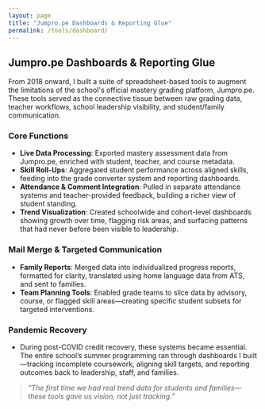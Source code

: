 ```yaml
---
layout: page
title: "Jumpro.pe Dashboards & Reporting Glue"
permalink: /tools/dashboard/
---
```


## Jumpro.pe Dashboards & Reporting Glue

From 2018 onward, I built a suite of spreadsheet-based tools to augment the limitations of the school's official mastery grading platform, Jumpro.pe. These tools served as the connective tissue between raw grading data, teacher workflows, school leadership visibility, and student/family communication.

### Core Functions

- **Live Data Processing**: Exported mastery assessment data from Jumpro.pe, enriched with student, teacher, and course metadata.
- **Skill Roll-Ups**: Aggregated student performance across aligned skills, feeding into the grade converter system and reporting dashboards.
- **Attendance & Comment Integration**: Pulled in separate attendance systems and teacher-provided feedback, building a richer view of student standing.
- **Trend Visualization**: Created schoolwide and cohort-level dashboards showing growth over time, flagging risk areas, and surfacing patterns that had never before been visible to leadership.

### Mail Merge & Targeted Communication

- **Family Reports**: Merged data into individualized progress reports, formatted for clarity, translated using home language data from ATS, and sent to families.
- **Team Planning Tools**: Enabled grade teams to slice data by advisory, course, or flagged skill areas—creating specific student subsets for targeted interventions.

### Pandemic Recovery

- During post-COVID credit recovery, these systems became essential. The entire school’s summer programming ran through dashboards I built—tracking incomplete coursework, aligning skill targets, and reporting outcomes back to leadership, staff, and families.

> _“The first time we had real trend data for students and families—these tools gave us vision, not just tracking.”_

